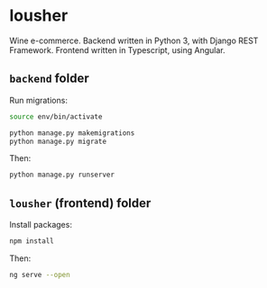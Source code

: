 # lousher

Wine e-commerce. Backend written in Python 3, with Django REST Framework. Frontend written in Typescript, using Angular.

## `backend` folder

Run migrations:

```bash
source env/bin/activate

python manage.py makemigrations
python manage.py migrate
```

Then:

```bash
python manage.py runserver
```

## `lousher` (frontend) folder

Install packages:

```bash
npm install
```

Then:
```bash
ng serve --open
```
